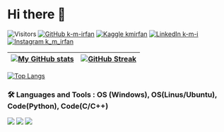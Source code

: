 # Hi there 👋

![Visitors](https://api.visitorbadge.io/api/visitors?path=https%3A%2F%2Fgithub.com%2Fk-m-irfan%2F&label=PROFILE%20VIEWS&countColor=%2337d67a)
[![GitHub k-m-irfan](https://img.shields.io/badge/GitHub-100000?style=for-the-badge&logo=github&logoColor=white)](https://github.com/k-m-irfan/)
[![Kaggle kmirfan](https://img.shields.io/badge/Kaggle-20BEFF?style=for-the-badge&logo=Kaggle&logoColor=white)](https://www.kaggle.com/kmirfan/)
[![LinkedIn k-m-i](https://img.shields.io/badge/LinkedIn-0077B5?style=for-the-badge&logo=linkedin&logoColor=white)](https://www.linkedin.com/in/k-m-i/)
[![Instagram k_m_irfan](https://img.shields.io/badge/Instagram-E4405F?style=for-the-badge&logo=instagram&logoColor=white)](https://www.instagram.com/k_m_irfan/)


<!--- <img align="center" alt="Coding" width="400" src="https://storage.googleapis.com/gweb-uniblog-publish-prod/original_images/tenor_1.gif"> -->

| [![My GitHub stats](https://github-readme-stats.vercel.app/api?username=k-m-irfan&count_private=true&show_icons=true)](https://github.com/k-m-irfan/github-readme-stats) | [![GitHub Streak](https://github-readme-streak-stats.herokuapp.com/?user=k-m-irfan)](https://git.io/streak-stats) |
| - | - |



[![Top Langs](https://github-readme-stats.vercel.app/api/top-langs/?username=k-m-irfan&layout=compact&hide=jupyter%20notebook)](https://github.com/k-m-irfan/github-readme-stats)

### :hammer_and_wrench: Languages and Tools : OS (Windows), OS(Linus/Ubuntu), Code(Python), Code(C/C++)




![](https://img.shields.io/badge/Python-3776AB?style=for-the-badge&logo=python&logoColor=white)
![](https://img.shields.io/badge/Ubuntu-E95420?style=for-the-badge&logo=ubuntu&logoColor=white)
![](https://img.shields.io/badge/Windows-0078D6?style=for-the-badge&logo=windows&logoColor=white)


